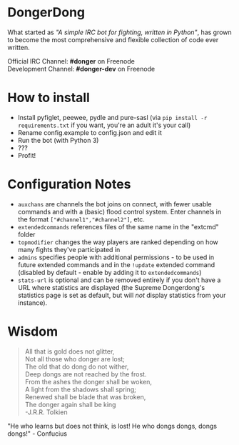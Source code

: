 DongerDong
=================
What started as *"A simple IRC bot for fighting, written in Python"*, has grown to become the most comprehensive and flexible collection of code ever written.

Official IRC Channel: **#donger** on Freenode  
Development Channel: **#donger-dev** on Freenode

How to install
==============

 * Install pyfiglet, peewee, pydle and pure-sasl (via `pip install -r requirements.txt` if you want, you're an adult it's your call)
 * Rename config.example to config.json and edit it
 * Run the bot (with Python 3)
 * ???
 * Profit!

Configuration Notes
=============
 * `auxchans` are channels the bot joins on connect, with fewer usable commands and with a (basic) flood control system. Enter channels in the format `["#channel1","#channel2"]`, etc.
 * `extendedcommands` references files of the same name in the "extcmd" folder
 * `topmodifier` changes the way players are ranked depending on how many fights they've participated in
 * `admins` specifies people with additional permissions - to be used in future extended commands and in the `!update` extended command (disabled by default - enable by adding it to `extendedcommands`)
 * `stats-url` is optional and can be removed entirely if you don't have a URL where statistics are displayed (the Supreme Dongerdong's statistics page is set as default, but will *not* display statistics from your instance).

Wisdom
======

>All that is gold does not glitter,  
>Not all those who donger are lost;  
>The old that do dong do not wither,  
>Deep dongs are not reached by the frost.  
>From the ashes the donger shall be woken,  
>A light from the shadows shall spring;  
>Renewed shall be blade that was broken,  
>The donger again shall be king  
-J.R.R. Tolkien

"He who learns but does not think, is lost! He who dongs dongs, dongs dongs!" - Confucius
